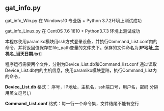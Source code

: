 ## gat_info.py

gat_info_Win.py
在 Windows10 专业版 + Python 3.7.2环境上测试成功

gat_info_Linux.py
在 CentOS 7.6 1810 + Python3.7.3 环境上测试成功

本程序使用paramiko模块用ssh方式登录设备，并执行Command_List.conf内的命令，并将返回值保存在file_path变量的文件夹下。保存的文件命名为[**IP地址_主机名_当天日期.txt**]

程序运行需要两个文件，分别为Device_List.db和Command_list.conf
通过读取Device_List.db内的主机信息，使用paramiko模块登陆，执行Command_List内的命令，

**Device_List.db**
格式： 序号，IP地址，主机名，ssh端口号，用户名，密码
分隔用英文逗号(,)

**Command_List.conf**
格式：每一行一个命令集，文件结尾不能有空行
